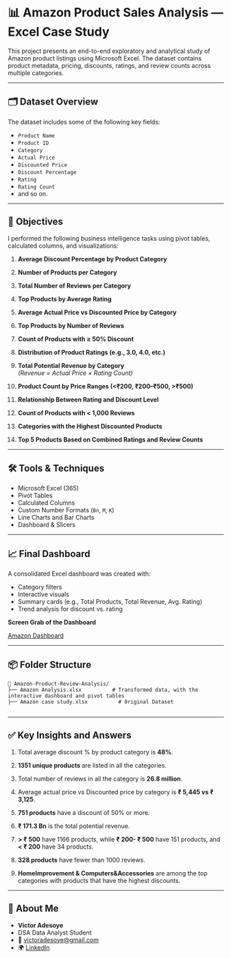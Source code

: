 # 📊 Amazon Product Sales Analysis — Excel Case Study

This project presents an end-to-end exploratory and analytical study of Amazon product listings using Microsoft Excel. The dataset contains product metadata, pricing, discounts, ratings, and review counts across multiple categories.

---

## 🗂️ Dataset Overview

The dataset includes some of the following key fields:

- `Product Name`
- `Product ID`
- `Category`
- `Actual Price`
- `Discounted Price`
- `Discount Percentage`
- `Rating`
- `Rating Count`
- and so on.

---

## 📌 Objectives

I performed the following business intelligence tasks using pivot tables, calculated columns, and visualizations:

1. **Average Discount Percentage by Product Category**

2. **Number of Products per Category**

3. **Total Number of Reviews per Category**

4. **Top Products by Average Rating**

5. **Average Actual Price vs Discounted Price by Category**

6. **Top Products by Number of Reviews**

7. **Count of Products with ≥ 50% Discount**

8. **Distribution of Product Ratings (e.g., 3.0, 4.0, etc.)**

9. **Total Potential Revenue by Category**  
   _(Revenue = Actual Price × Rating Count)_

10. **Product Count by Price Ranges (<₹200, ₹200–₹500, >₹500)**

11. **Relationship Between Rating and Discount Level**

12. **Count of Products with < 1,000 Reviews**

13. **Categories with the Highest Discounted Products**

14. **Top 5 Products Based on Combined Ratings and Review Counts**

---

## 🛠️ Tools & Techniques

- Microsoft Excel (365)
- Pivot Tables
- Calculated Columns
- Custom Number Formats (`Bn`, `M`, `K`)
- Line Charts and Bar Charts
- Dashboard & Slicers

---

## 📈 Final Dashboard

A consolidated Excel dashboard was created with:
- Category filters
- Interactive visuals
- Summary cards (e.g., Total Products, Total Revenue, Avg. Rating)
- Trend analysis for discount vs. rating

**Screen Grab of the Dashboard**

[Amazon Dashboard](https://github.com/user-attachments/assets/15dcc281-1cb9-4dd3-8151-1986886ef040)



---

## 📦 Folder Structure

```
📁 Amazon-Product-Review-Analysis/
├── Amazon Analysis.xlsx          # Transformed data, with the interactive dashboard and pivot tables
├── Amazon case study.xlsx          # 0riginal Dataset


```

---

## ✅ Key Insights and Answers

1. Total average discount % by product category is **48%**.

2. **1351 unique products** are listed in all the categories.

3. Total number of reviews in all the category is **26.8 million**.

4. Average actual price vs Discounted price by category is **₹ 5,445 vs ₹ 3,125**.

5. **751 products** have a discount of 50% or more.

6.  **₹ 171.3 Bn** is the total potential revenue.

7.  **> ₹ 500**	have 1166 products, while **₹ 200- ₹ 500** have	151 products, and **< ₹ 200** have	34 products.

8.  **328 products** have fewer than 1000 reviews.

9.  **HomeImprovement & Computers&Accessories** are among the top categories with products that have the highest discounts.
 
---

## 👤 About Me

- **Victor Adesoye**
- DSA Data Analyst Student
- 📧 victoradesoye@gmail.com
- 🌍 [LinkedIn](https://linkedin.com/in/victor-adesoye)

